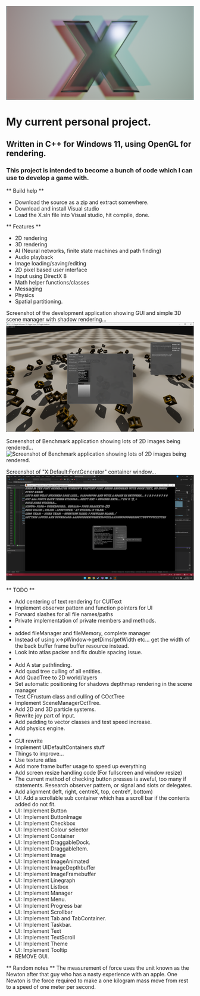 ![X project logo. A character X, extruded slightly and placed against a quad within the 3D application Blender.](https://github.com/DavidCradock/X/blob/38b6f3ba1d8ecd946eac329807001c5faad6462c/github_images/github_social_image.png)
# My current personal project.
## Written in C++ for Windows 11, using OpenGL for rendering.
### This project is intended to become a bunch of code which I can use to develop a game with.
** Build help **
- Download the source as a zip and extract somewhere.
- Download and install Visual studio
- Load the X.sln file into Visual studio, hit compile, done.

** Features **
- 2D rendering
- 3D rendering
- AI (Neural networks, finite state machines and path finding)
- Audio playback
- Image loading/saving/editing
- 2D pixel based user interface
- Input using DirectX 8
- Math helper functions/classes
- Messaging
- Physics
- Spatial partitioning.

Screenshot of the development application showing GUI and simple 3D scene manager with shadow rendering...
![Screenshot of the development application showing GUI and simple 3D scene manager with shadow rendering.](https://github.com/DavidCradock/X/blob/e0d565a4164a812c36f54f97c38803a583d7033d/github_images/github_screenshot_2023_07_03.png)

Screenshot of Benchmark application showing lots of 2D images being rendered...
![Screenshot of Benchmark application showing lots of 2D images being rendered.](https://github.com/DavidCradock/X/blob/e0d565a4164a812c36f54f97c38803a583d7033d/github_images/github_screenshot_2023_07_13.png)

Screenshot of "X:Default:FontGenerator" container window...
![Screenshot of the X:Default:FontGenerator container window generating and displaying font files from a font installed in the operating system.](https://github.com/DavidCradock/X/blob/38a31307b9ecdecf7225171ee055127a4ebc05a9/github_images/githun_font_generator_window_2023_08_02.png)

** TODO **
- Add centering of text rendering for CUIText
- Implement observer pattern and function pointers for UI
- Forward slashes for all file names/paths
- Private implementation of private members and methods.
-
- added fileManager and fileMemory, complete manager
- Instead of using x->pWindow->getDims/getWidth etc... get the width of the back buffer frame buffer resource instead.
- Look into atlas packer and fix double spacing issue.
- 
- Add A star pathfinding.
- Add quad tree culling of all entities.
- Add QuadTree to 2D world/layers
- Set automatic positioning for shadows depthmap rendering in the scene manager
- Test CFrustum class and culling of COctTree
- Implement SceneManagerOctTree.
- Add 2D and 3D particle systems.
- Rewrite joy part of input.
- Add padding to vector classes and test speed increase.
- Add physics engine.
- 
- GUI rewrite
- Implement UIDefaultContainers stuff
- Things to improve...
- Use texture atlas
- Add more frame buffer usage to speed up everything
- Add screen resize handling code (For fullscreen and window resize)
- The current method of checking button presses is aweful, too many if statements. Research observer pattern, or signal and slots or delegates.
- Add alignment (left, right, centreX, top, centreY, bottom)
- UI: Add a scrollable sub container which has a scroll bar if the contents added do not fit.
- UI: Implement Button
- UI: Implement ButtonImage
- UI: Implement Checkbox
- UI: Implement Colour selector
- UI: Implement Container
- UI: Implement DraggableDock.
- UI: Implement DraggableItem.
- UI: Implement Image
- UI: Implement ImageAnimated
- UI: Implement ImageDepthbuffer
- UI: Implement ImageFramebuffer
- UI: Implement Linegraph
- UI: Implement Listbox
- UI: Implement Manager
- UI: Implement Menu.
- UI: Implement Progress bar
- UI: Implement Scrollbar
- UI: Implement Tab and TabContainer.
- UI: Implement Taskbar.
- UI: Implement Text
- UI: Implement TextScroll
- UI: Implement Theme
- UI: Implement Tooltip
- REMOVE GUI.

** Random notes **
The measurement of force uses the unit known as the Newton after that guy who has a nasty experience with an apple.
One Newton is the force required to make a one kilogram mass move from rest to a speed of one meter per second.